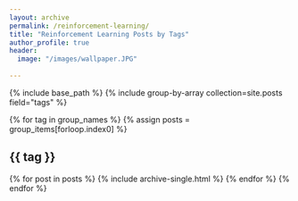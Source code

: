 ```yaml
---
layout: archive
permalink: /reinforcement-learning/
title: "Reinforcement Learning Posts by Tags"
author_profile: true
header:
  image: "/images/wallpaper.JPG"
  
---
```


{% include base_path %}
{% include group-by-array collection=site.posts field="tags" %}

{% for tag in group_names %}
  {% assign posts = group_items[forloop.index0] %}
  <h2 id="{{ tag | slugify }}" class="archive__subtitle">{{ tag }}</h2>
  {% for post in posts %}
    {% include archive-single.html %}
  {% endfor %}
{% endfor %}